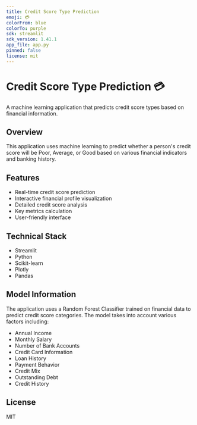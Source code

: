 ```yaml
---
title: Credit Score Type Prediction
emoji: 💳
colorFrom: blue
colorTo: purple
sdk: streamlit
sdk_version: 1.41.1
app_file: app.py
pinned: false
license: mit
---
```


# Credit Score Type Prediction 💳

A machine learning application that predicts credit score types based on financial information.

## Overview
This application uses machine learning to predict whether a person's credit score will be Poor, Average, or Good based on various financial indicators and banking history.

## Features
- Real-time credit score prediction
- Interactive financial profile visualization
- Detailed credit score analysis
- Key metrics calculation
- User-friendly interface

## Technical Stack
- Streamlit
- Python
- Scikit-learn
- Plotly
- Pandas

## Model Information
The application uses a Random Forest Classifier trained on financial data to predict credit score categories. The model takes into account various factors including:
- Annual Income
- Monthly Salary
- Number of Bank Accounts
- Credit Card Information
- Loan History
- Payment Behavior
- Credit Mix
- Outstanding Debt
- Credit History

## License
MIT
